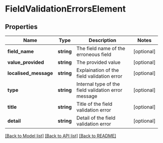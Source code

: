 # FieldValidationErrorsElement

## Properties

 Name                  | Type       | Description                                         | Notes      
-----------------------|------------|-----------------------------------------------------|------------
 **field_name**        | **string** | The field name of the erroneous field               | [optional] 
 **value_provided**    | **string** | The provided value                                  | [optional] 
 **localised_message** | **string** | Explaination of the field validation error          | [optional] 
 **type**              | **string** | Internal type of the field validation error message | [optional] 
 **title**             | **string** | Title of the field validation error                 | [optional] 
 **detail**            | **string** | Detail of the field validation error                | [optional] 

[[Back to Model list]](../README.md#documentation-for-models) [[Back to API list]](../README.md#documentation-for-api-endpoints) [[Back to README]](../README.md)


